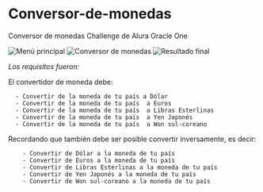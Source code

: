 # Conversor-de-monedas
Conversor de monedas Challenge de Alura Oracle One

![Menú principal](https://github.com/Solipsist17/Conversor-de-monedas/assets/123226619/4063f366-3aa6-4cd3-bd6d-86b5ff845da1)
![Conversor de monedas](https://github.com/Solipsist17/Conversor-de-monedas/assets/123226619/dac091ba-dc21-4cd4-aace-b604cd5fcdc7)
![Resultado final](https://github.com/Solipsist17/Conversor-de-monedas/assets/123226619/fb6ab284-1a21-4766-918b-8bc1e367a6da)


<em>Los requisitos fueron:</em> 

El convertidor de moneda debe:

      - Convertir de la moneda de tu país a Dólar
      - Convertir de la moneda de tu país  a Euros
      - Convertir de la moneda de tu país  a Libras Esterlinas
      - Convertir de la moneda de tu país  a Yen Japonés
      - Convertir de la moneda de tu país  a Won sul-coreano

Recordando que también debe ser posible convertir inversamente, es decir:

        - Convertir de Dólar a la moneda de tu país
        - Convertir de Euros a la moneda de tu país
        - Convertir de Libras Esterlinas a la moneda de tu país
        - Convertir de Yen Japonés a la moneda de tu país
        - Convertir de Won sul-coreano a la moneda de tu país

